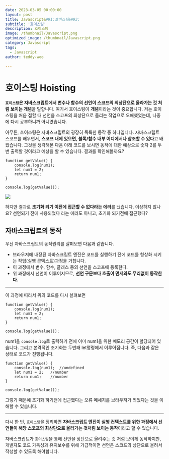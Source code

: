 ```yaml
---
date: 2023-03-05 00:00:00
layout: post
title: Javascript&#91;호이스팅&#93; 
subtitle: '호이스팅'
description: 호이스팅
image: /thumbnail/Javascript.png
optimized_image: /thumbnail/Javascript.png
category: Javascript
tags:
  - Javascript
author: teddy-woo

---
```


# 호이스팅 Hoisting

**`호이스팅`은 자바스크립트에서 변수나 함수의 선언이 스코프의 최상단으로 올라가는 것 처럼 보이는 개념**을 말합니다. 여기서 호이스팅이 **개념**이라는 것이 중요합니다. 저는 호이스팅을 처음 접할 때 선언을 스코프의 최상단으로 올리는 작업으로 오해했었는데, 나중에 다시 공부하니까 아니였습니다.

아무튼, 호이스팅은 자바스크립트의 굉장히 독특한 동작 중 하나입니다. 자바스크립트 스코프를 배우면서, **스코프 내에 있으면, 블록/함수 내부 어디에서나 참조할 수 있다**고 배웠습니다. 그것을 생각해본 다음 아래 코드를 보시면 동작에 대한 예상으로 숫자 2를 두 번 출력할 것이라고 예상을 할 수 있습니다. 결과를 확인해볼까요?

```
function getValue() {
    console.log(num1);
    let num1 = 2;
    return num1;
}

console.log(getValue());
```

![](https://velog.velcdn.com/images%2Fbami%2Fpost%2F480df94d-c7f9-45ee-ae20-e0fcbcf80323%2Fimage.png)

하지만 결과로 **초기화 되기 이전에 접근할 수 없다라는 에러**를 냈습니다. 이상하지 않나요? 선언되기 전에 사용되었다 라는 에러도 아니고, 초기화 되기전에 접근했다?

## 자바스크립트의 동작

우선 자바스크립트의 동작원리를 살펴보면 다음과 같습니다.

- 브라우저에 내장된 자바스크립트 엔진은 코드를 실행하기 전에 코드를 형상화 시키는 작업(실행 콘텍스트)과정을 거칩니다.
- 이 과정에서 변수, 함수, 클래스 등의 선언을 스코프에 등록한다.
- 위 과정에서 선언이 이루어지므로, **선언 구문보다 호출이 먼저와도 무리없이 동작한다.**

---

이 과정에 따라서 위의 코드를 다시 살펴보면

```
function getValue() {
    console.log(num1);
    let num1 = 2;
    return num1;
}

console.log(getValue());
```

num1을 `console.log`로 출력하기 전에 이미 num1을 위한 메모리 공간이 할당되어 있습니다. 그리고 본격적인 초기화는 두번째 let명령에서 이루어집니다. 즉, 다음과 같은 상태로 코드가 진행됩니다.

```
function getValue() {
    console.log(num1);	//undefined
    let num1 = 2;	//number
    return num1;	//number
}

console.log(getValue());
```

그렇기 때문에 초기화 하기전에 접근했다는 오류 메세지를 브라우저가 띄웠다는 것을 이해할 수 있습니다.

---

다시 한 번, `호이스팅`을 정리하면 **자바스크립트 엔진이 실행 컨텍스트를 위한 과정에서 선언들이 해당 스코프의 최상단으로 올라가는 것처럼 보이는 동작**이라고 할 수 있습니다.

자바스크립트가 `호이스팅`을 통해 선언을 상단으로 올려주는 것 처럼 보이게 동작하지만, 개발자도 코드 가독성과 유지보수를 위해 가급적이면 선언은 스코프의 상단으로 올려서 작성할 수 있도록 해야합니다.